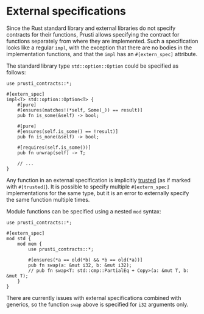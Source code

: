 # External specifications

Since the Rust standard library and external libraries do not specify contracts for their functions, Prusti allows specifying the contract for functions separately from where they are implemented. Such a specification looks like a regular `impl`, with the exception that there are no bodies in the implementation functions, and that the `impl` has an `#[extern_spec]` attribute.

The standard library type `std::option::Option` could be specified as follows:

```rust,noplaypen,ignore
use prusti_contracts::*;

#[extern_spec]
impl<T> std::option::Option<T> {
    #[pure]
    #[ensures(matches!(*self, Some(_)) == result)]
    pub fn is_some(&self) -> bool;

    #[pure]
    #[ensures(self.is_some() == !result)]
    pub fn is_none(&self) -> bool;

    #[requires(self.is_some())]
    pub fn unwrap(self) -> T;

    // ...
}
```

Any function in an external specification is implicitly [trusted](trusted.md) (as if marked with `#[trusted]`). It is possible to specify multiple `#[extern_spec]` implementations for the same type, but it is an error to externally specify the same function multiple times.

Module functions can be specified using a nested `mod` syntax:

```rust,noplaypen,ignore
use prusti_contracts::*;

#[extern_spec]
mod std {
    mod mem {
        use prusti_contracts::*;

        #[ensures(*a == old(*b) && *b == old(*a))]
        pub fn swap(a: &mut i32, b: &mut i32);
        // pub fn swap<T: std::cmp::PartialEq + Copy>(a: &mut T, b: &mut T);
    }
}
```

There are currently issues with external specifications combined with generics, so the function `swap` above is specified for `i32` arguments only.

